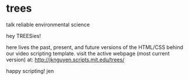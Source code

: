 # trees
talk reliable environmental science

hey TREESies!

here lives the past, present, and future versions of the HTML/CSS behind our video scripting template. visit the active webpage (most current version) at: http://jknguyen.scripts.mit.edu/trees/

happy scripting!
jen
